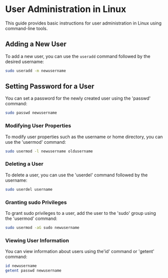 # User Administration in Linux

This guide provides basic instructions for user administration in Linux using command-line tools.

## Adding a New User

To add a new user, you can use the `useradd` command followed by the desired username:
```bash
sudo useradd -m newusername
```

## Setting Password for a User

You can set a password for the newly created user using the 'passwd' command:
```bash
sudo passwd newusername
```

### Modifying User Properties

To modify user properties such as the username or home directory, you can use the 'usermod' command:
```bash
sudo usermod -l newusername oldusername
```

### Deleting a User

To delete a user, you can use the 'userdel' command followed by the username:
```bash
sudo userdel username
```

### Granting sudo Privileges

To grant sudo privileges to a user, add the user to the 'sudo' group using the 'usermod' command:
```bash
sudo usermod -aG sudo newusername
```

### Viewing User Information

You can view information about users using the'id' command or 'getent' command:
```bash
id newusername
getent passwd newusername
```
